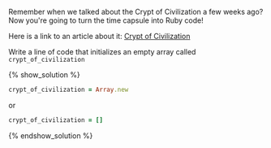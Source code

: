 Remember when we talked about the Crypt of Civilization a few weeks ago? Now
you're going to turn the time capsule into Ruby code!

Here is a link to an article about it:
[Crypt of Civilization](http://en.wikipedia.org/wiki/Crypt_of_Civilization)

Write a line of code that initializes an empty array called
`crypt_of_civilization`

{% show_solution %}
```ruby
crypt_of_civilization = Array.new
```

or

```ruby
crypt_of_civilization = []
```
{% endshow_solution %}
